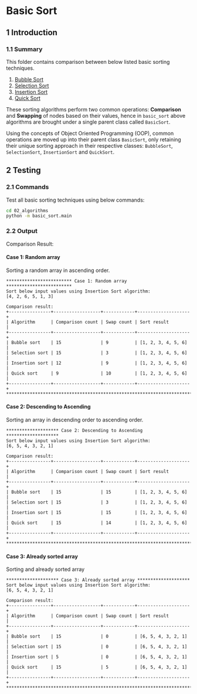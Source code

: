 # Basic Sort

## 1 Introduction

### 1.1 Summary

This folder contains comparison between below listed basic sorting techniques.

1. [Bubble Sort](../01_bubble_sort/README.md)
1. [Selection Sort](../02_selection_sort/README.md)
1. [Insertion Sort](../03_insertion_sort/README.md)
1. [Quick Sort](../05_quick_sort/README.md)

These sorting algorithms perform two common operations: **Comparison** and **Swapping** of nodes based on their values, hence in `basic_sort` above algorithms are brought under a single parent class called `BasicSort`.

Using the concepts of Object Oriented Programming (OOP), common operations are moved up into their parent class `BasicSort`, only retaining their unique sorting approach in their respective classes: `BubbleSort`, `SelectionSort`, `InsertionSort` and `QuickSort`.

## 2 Testing

### 2.1 Commands

Test all basic sorting techniques using below commands:

```sh
cd 02_algorithms
python -m basic_sort.main
```

### 2.2 Output

Comparison Result:

#### Case 1: Random array

Sorting a random array in ascending order.

```log
************************* Case 1: Random array *************************
Sort below input values using Insertion Sort algorithm:
[4, 2, 6, 5, 1, 3]

Comparison result:
+----------------+------------------+------------+--------------------+
| Algorithm      | Comparison count | Swap count | Sort result        |
+----------------+------------------+------------+--------------------+
| Bubble sort    | 15               | 9          | [1, 2, 3, 4, 5, 6] |
| Selection sort | 15               | 3          | [1, 2, 3, 4, 5, 6] |
| Insertion sort | 12               | 9          | [1, 2, 3, 4, 5, 6] |
| Quick sort     | 9                | 10         | [1, 2, 3, 4, 5, 6] |
+----------------+------------------+------------+--------------------+
************************************************************************
```

#### Case 2: Descending to Ascending

Sorting an array in descending order to ascending order.

```log
******************** Case 2: Descending to Ascending ********************
Sort below input values using Insertion Sort algorithm:
[6, 5, 4, 3, 2, 1]

Comparison result:
+----------------+------------------+------------+--------------------+
| Algorithm      | Comparison count | Swap count | Sort result        |
+----------------+------------------+------------+--------------------+
| Bubble sort    | 15               | 15         | [1, 2, 3, 4, 5, 6] |
| Selection sort | 15               | 3          | [1, 2, 3, 4, 5, 6] |
| Insertion sort | 15               | 15         | [1, 2, 3, 4, 5, 6] |
| Quick sort     | 15               | 14         | [1, 2, 3, 4, 5, 6] |
+----------------+------------------+------------+--------------------+
************************************************************************
```

#### Case 3: Already sorted array

Sorting and already sorted array

```log
******************** Case 3: Already sorted array ********************
Sort below input values using Insertion Sort algorithm:
[6, 5, 4, 3, 2, 1]

Comparison result:
+----------------+------------------+------------+--------------------+
| Algorithm      | Comparison count | Swap count | Sort result        |
+----------------+------------------+------------+--------------------+
| Bubble sort    | 15               | 0          | [6, 5, 4, 3, 2, 1] |
| Selection sort | 15               | 0          | [6, 5, 4, 3, 2, 1] |
| Insertion sort | 5                | 0          | [6, 5, 4, 3, 2, 1] |
| Quick sort     | 15               | 5          | [6, 5, 4, 3, 2, 1] |
+----------------+------------------+------------+--------------------+
************************************************************************
```
